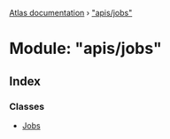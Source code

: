 [Atlas documentation](../globals.md) › ["apis/jobs"](_apis_jobs_.md)

# Module: "apis/jobs"

## Index

### Classes

* [Jobs](../classes/_apis_jobs_.jobs.md)
